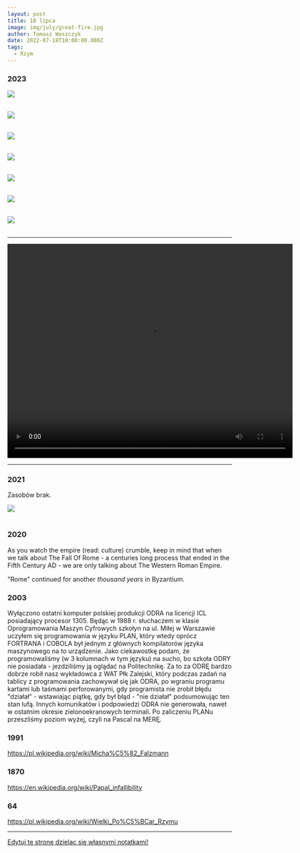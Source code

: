 ```yaml
---
layout: post
title: 18 lipca
image: img/july/great-fire.jpg
author: Tomasz Waszczyk
date: 2022-07-18T10:00:00.000Z
tags:
  - Rzym
---
```


### 2023

<img src="./img/july/20230629_233256.jpg"><br><br>

<img src="./img/july/20230629_184414.jpg"><br><br>

<img src="./img/july/20230629_184315.jpg"><br><br>

<img src="./img/july/20230629_182025.jpg"><br><br>

<img src="./img/july/20230628_052203.jpg"><br><br>

<img src="./img/july/20230628_045012.jpg"><br><br>

<img src="./img/july/20230627_213553.jpg"><br><br>

---

<video width="640" height="480" controls>
<source src="./movies/july/pilecki.mp4" type="video/mp4">
Your browser does not support the video tag.
</video>

---

### 2021

Zasobów brak.

<img src="./img/july/zasoby.jpg"><br><br>

### 2020

As you watch the empire (read: culture) crumble, keep in mind that when we talk about The Fall Of Rome - a centuries long process that ended in the Fifth Century AD - we are only talking about The Western Roman Empire.

"Rome" continued for another *thousand years* in Byzantium.

### 2003

Wyłączono ostatni komputer polskiej produkcji ODRA na licencji ICL posiadający procesor 1305.
Będąc w 1988 r. słuchaczem w klasie Oprogramowania Maszyn Cyfrowych szkołyn na ul. Miłej w Warszawie uczyłem się programowania w języku PLAN, który wtedy oprócz FORTRANA i COBOLA był jednym z głównych kompilatorów języka maszynowego na to urządzenie. Jako ciekawostkę podam, że programowaliśmy (w 3 kolumnach w tym języku) na sucho, bo szkoła ODRY nie posiadała - jezdziliśmy ją oglądać na Politechnikę. Za to za ODRĘ bardzo dobrze robił nasz wykładowca z WAT Płk Zalejski, który podczas zadań na tablicy z programowania zachowywał się jak ODRA, po wgraniu programu kartami lub taśmami perforowanymi, gdy programista nie zrobił błędu "działał" - wstawiając piątkę, gdy był błąd - "nie działał" podsumowując ten stan lufą. Innych komunikatów i podpowiedzi ODRA nie generowała, nawet w ostatnim okresie zielonoekranowych terminali.
Po zaliczeniu PLANu przeszliśmy poziom wyżej, czyli na Pascal na MERĘ.

### 1991

https://pl.wikipedia.org/wiki/Micha%C5%82_Falzmann

### 1870

https://en.wikipedia.org/wiki/Papal_infallibility

### 64

https://pl.wikipedia.org/wiki/Wielki_Po%C5%BCar_Rzymu

---

<a href="https://github.com/TomaszWaszczyk/historia.waszczyk.com/edit/master/src/content/july-18.md" target="_blank">Edytuj tę stronę dzieląc się własnymi notatkami!</a>
